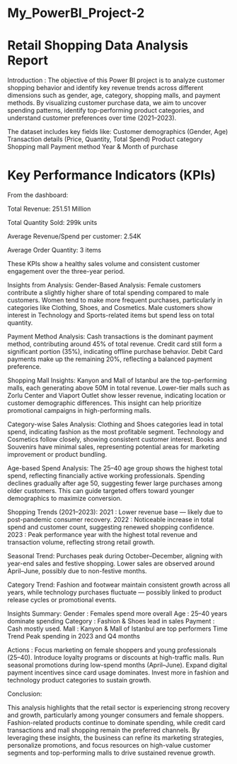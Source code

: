 # My_PowerBI_Project-2
# Retail Shopping Data Analysis Report
Introduction :
The objective of this Power BI project is to analyze customer shopping behavior and identify key revenue trends across different dimensions such as gender, age, category, shopping malls, and payment methods.
By visualizing customer purchase data, we aim to uncover spending patterns, identify top-performing product categories, and understand customer preferences over time (2021–2023).

The dataset includes key fields like:
Customer demographics (Gender, Age)
Transaction details (Price, Quantity, Total Spend)
Product category
Shopping mall
Payment method
Year & Month of purchase

# Key Performance Indicators (KPIs)

From the dashboard:

Total Revenue: 251.51 Million

Total Quantity Sold: 299k units

Average Revenue/Spend per customer: 2.54K

Average Order Quantity: 3 items

These KPIs show a healthy sales volume and consistent customer engagement over the three-year period.

Insights from Analysis:
Gender-Based Analysis:
Female customers contribute a slightly higher share of total spending compared to male customers.
Women tend to make more frequent purchases, particularly in categories like Clothing, Shoes, and Cosmetics.
Male customers show interest in Technology and Sports-related items but spend less on total quantity.

Payment Method Analysis:
Cash transactions is the dominant payment method, contributing around 45% of total revenue.
Credit card still form a significant portion (35%), indicating offline purchase behavior.
Debit Card payments make up the remaining 20%, reflecting a balanced payment preference.

Shopping Mall Insights:
Kanyon and Mall of Istanbul are the top-performing malls, each generating above 50M in total revenue.
Lower-tier malls such as Zorlu Center and Viaport Outlet show lesser revenue, indicating location or customer demographic differences.
This insight can help prioritize promotional campaigns in high-performing malls.

Category-wise Sales Analysis:
Clothing and Shoes categories lead in total spend, indicating fashion as the most profitable segment.
Technology and Cosmetics follow closely, showing consistent customer interest.
Books and Souvenirs have minimal sales, representing potential areas for marketing improvement or product bundling.

Age-based Spend Analysis:
The 25–40 age group shows the highest total spend, reflecting financially active working professionals.
Spending declines gradually after age 50, suggesting fewer large purchases among older customers.
This can guide targeted offers toward younger demographics to maximize conversion.

Shopping Trends (2021–2023):
2021 :	Lower revenue base — likely due to post-pandemic consumer recovery.
2022 :	Noticeable increase in total spend and customer count, suggesting renewed shopping confidence.
2023 :	Peak performance year with the highest total revenue and transaction volume, reflecting strong retail growth.

Seasonal Trend:
Purchases peak during October–December, aligning with year-end sales and festive shopping.
Lower sales are observed around April–June, possibly due to non-festive months.

Category Trend:
Fashion and footwear maintain consistent growth across all years, while technology purchases fluctuate — possibly linked to product release cycles or promotional events.

Insights Summary:
Gender :	Females spend more overall
Age	: 25–40 years dominate spending
Category :	Fashion & Shoes lead in sales
Payment :	Cash mostly used.
Mall :	Kanyon & Mall of Istanbul are top performers
Time Trend	Peak spending in 2023 and Q4 months

Actions : 
Focus marketing on female shoppers and young professionals (25–40).
Introduce loyalty programs or discounts at high-traffic malls.
Run seasonal promotions during low-spend months (April–June).
Expand digital payment incentives since card usage dominates.
Invest more in fashion and technology product categories to sustain growth.

Conclusion:

This analysis highlights that the retail sector is experiencing strong recovery and growth, particularly among younger consumers and female shoppers.
Fashion-related products continue to dominate spending, while credit card transactions and mall shopping remain the preferred channels.
By leveraging these insights, the business can refine its marketing strategies, personalize promotions, and focus resources on high-value customer segments and top-performing malls to drive sustained revenue growth.
